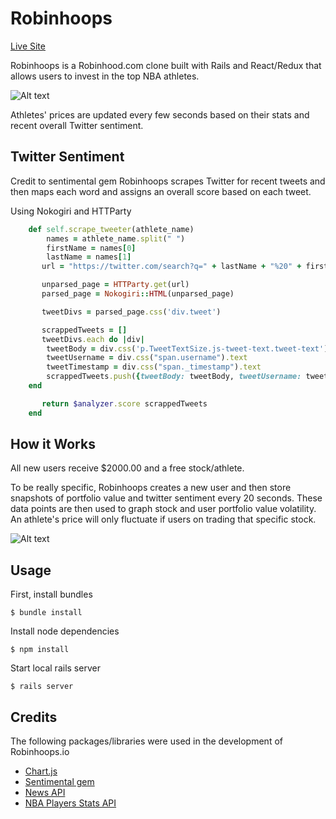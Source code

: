 # Robinhoops

[Live Site](http://www.robinhoops.io)


Robinhoops is a Robinhood.com clone built with Rails and React/Redux that allows users to invest in the top NBA athletes.

![Alt text](https://user-images.githubusercontent.com/10847668/47234581-20435a80-d38b-11e8-94b9-b2eaf5f1102c.png)

Athletes' prices are updated every few seconds based on their stats and recent overall Twitter sentiment.


## Twitter Sentiment

Credit to sentimental gem
Robinhoops scrapes Twitter for recent tweets and then maps each word and assigns an overall score based on each tweet.

Using Nokogiri and HTTParty

```ruby
    def self.scrape_tweeter(athlete_name)
        names = athlete_name.split(" ")
        firstName = names[0]
        lastName = names[1]
       url = "https://twitter.com/search?q=" + lastName + "%20" + firstName + "&src=typd"

       unparsed_page = HTTParty.get(url)
       parsed_page = Nokogiri::HTML(unparsed_page)

       tweetDivs = parsed_page.css('div.tweet')

       scrappedTweets = []
       tweetDivs.each do |div|
        tweetBody = div.css('p.TweetTextSize.js-tweet-text.tweet-text').text
        tweetUsername = div.css("span.username").text
        tweetTimestamp = div.css("span._timestamp").text
        scrappedTweets.push({tweetBody: tweetBody, tweetUsername: tweetUsername, time_created: tweetTimestamp})
    end

       return $analyzer.score scrappedTweets
    end
```

## How it Works

All new users receive $2000.00 and a free stock/athlete.

To be really specific, Robinhoops creates a new user and then store snapshots of portfolio value and twitter sentiment every 20 seconds. These data points are then used to graph stock and user portfolio value volatility. An athlete's price will only fluctuate if users on trading that specific stock.

![Alt text](https://user-images.githubusercontent.com/10847668/47234588-25080e80-d38b-11e8-9bce-29c24704d9e7.png)


## Usage

First, install bundles

```
$ bundle install
```

Install node dependencies
```
$ npm install
```
Start local rails server
```
$ rails server
```

## Credits
The following packages/libraries were used in the development of Robinhoops.io

* [Chart.js](https://www.chartjs.org/)
* [Sentimental gem](https://github.com/7compass/sentimental)
* [News API](https://newsapi.org/)
* [NBA Players Stats API](https://github.com/hlyford/nba-player-stats-api)

